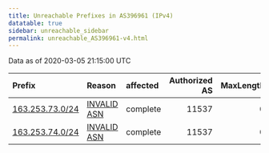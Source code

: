```yaml
---
title: Unreachable Prefixes in AS396961 (IPv4)
datatable: true
sidebar: unreachable_sidebar
permalink: unreachable_AS396961-v4.html
---
```


Data as of 2020-03-05 21:15:00 UTC


<div class="datatable-begin"></div>

| Prefix                                                   | Reason                                                                                                  | affected   |   Authorized AS |   MaxLength | Anchor                           |   unreachable /24s |
|:---------------------------------------------------------|:--------------------------------------------------------------------------------------------------------|:-----------|----------------:|------------:|:---------------------------------|-------------------:|
| [163.253.73.0/24](https://stat.ripe.net/163.253.73.0/24) | [INVALID ASN](https://rpki-validator.ripe.net/announcement-preview?asn=AS396961&prefix=163.253.73.0/24) | complete   |           11537 |           0 | [ARIN](unreachable_ARIN-v4.html) |                  1 |
| [163.253.74.0/24](https://stat.ripe.net/163.253.74.0/24) | [INVALID ASN](https://rpki-validator.ripe.net/announcement-preview?asn=AS396961&prefix=163.253.74.0/24) | complete   |           11537 |           0 | [ARIN](unreachable_ARIN-v4.html) |                  1 |

<div class="datatable-end"></div>